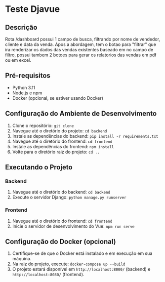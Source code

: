 # Teste Djavue

## Descrição
Rota /dashboard possui 1 campo de busca, filtrando por nome de vendedor, cliente e data da venda. Apos a abordagem, tem o botao para "filtrar" que ira renderizar os dados das vendas existentes baseado em no campo de filtro, possui tambem 2 botoes para gerar os relatorios das vendas em pdf ou em excel.

## Pré-requisitos
- Python 3.11
- Node.js e npm
- Docker (opcional, se estiver usando Docker)

## Configuração do Ambiente de Desenvolvimento
1. Clone o repositório: `git clone `
2. Navegue até o diretório do projeto: `cd backend`
3. Instale as dependências do backend: `pip install -r requirements.txt`
4. Navegue até o diretório do frontend: `cd frontend`
5. Instale as dependências do frontend: `npm install`
6. Volte para o diretório raiz do projeto: `cd ..`

## Executando o Projeto
### Backend
1. Navegue até o diretório do backend: `cd backend`
2. Execute o servidor Django: `python manage.py runserver`

### Frontend
1. Navegue até o diretório do frontend: `cd frontend`
2. Inicie o servidor de desenvolvimento do Vue: `npm run serve`

## Configuração do Docker (opcional)
1. Certifique-se de que o Docker está instalado e em execução em sua máquina.
2. Na raiz do projeto, execute: `docker-compose up --build`
3. O projeto estará disponível em `http://localhost:8000/` (backend) e `http://localhost:8080/` (frontend).


